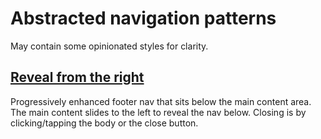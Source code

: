 # Abstracted navigation patterns

May contain some opinionated styles for clarity.

## [Reveal from the right](reveal-right/README.md)

Progressively enhanced footer nav that sits below the main content area. The main content slides to the left to reveal the nav below. Closing is by clicking/tapping the body or the close button.
